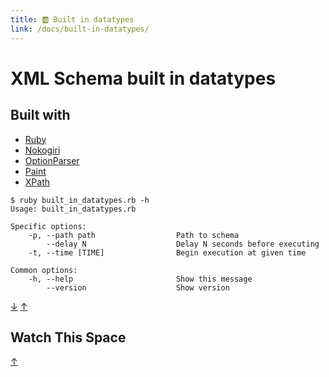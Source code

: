 ```yaml
---
title: 🆎 Built in datatypes
link: /docs/built-in-datatypes/
---
```


# XML Schema built in datatypes

## Built with

- [Ruby](https://www.ruby-lang.org)
- [Nokogiri](https://nokogiri.org/)
- [OptionParser](https://ruby-doc.org/stdlib-2.6.3/libdoc/optparse/rdoc/OptionParser.html)
- [Paint](https://github.com/janlelis/paint)
- [XPath](https://www.w3schools.com/xml/xpath_intro.asp)

```
$ ruby built_in_datatypes.rb -h    
Usage: built_in_datatypes.rb

Specific options:
    -p, --path path                  Path to schema
        --delay N                    Delay N seconds before executing
    -t, --time [TIME]                Begin execution at given time

Common options:
    -h, --help                       Show this message
        --version                    Show version
```

[&#8595;](#watch-this-space) [&#8593;](#built-in-datatypes)

## Watch This Space

[&#8593;](#built-in-datatypes)
